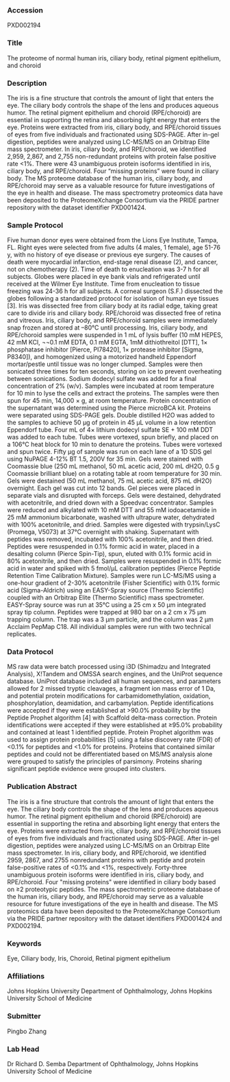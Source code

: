 ### Accession
PXD002194

### Title
The proteome of normal human iris, ciliary body,  retinal pigment epithelium, and choroid

### Description
The iris is a fine structure that controls the amount of light that enters the eye. The ciliary body controls the shape of the lens and produces aqueous humor. The retinal pigment epithelium and choroid (RPE/choroid) are essential in supporting the retina and absorbing light energy that enters the eye. Proteins were extracted from iris, ciliary body, and RPE/choroid tissues of eyes from five individuals and fractionated using SDS-PAGE. After in-gel digestion, peptides were analyzed using LC-MS/MS on an Orbitrap Elite mass spectrometer. In iris, ciliary body, and RPE/choroid, we identified 2,959, 2,867, and 2,755 non-redundant proteins with protein false positive rate <1%. There were 43 unambiguous protein isoforms identified in iris, ciliary body, and RPE/choroid. Four “missing proteins” were found in ciliary body. The MS proteome database of the human iris, ciliary body, and RPE/choroid may serve as a valuable resource for future investigations of the eye in health and disease. The mass spectrometry proteomics data have been deposited to the ProteomeXchange Consortium via the PRIDE partner repository with the dataset identifier PXD001424.

### Sample Protocol
Five human donor eyes were obtained from the Lions Eye Institute, Tampa, FL. Right eyes were selected from five adults (4 males, 1 female), age 51-76 y, with no history of eye disease or previous eye surgery. The causes of death were myocardial infarction, end-stage renal disease (2), and cancer, not on chemotherapy (2). Time of death to enucleation was 3-7 h for all subjects. Globes were placed in eye bank vials and refrigerated until received at the Wilmer Eye Institute. Time from enucleation to tissue freezing was 24-36 h for all subjects. A corneal surgeon (S.F.) dissected the globes following a standardized protocol for isolation of human eye tissues [3]. Iris was dissected free from ciliary body at its radial edge, taking great care to divide iris and ciliary body. RPE/choroid was dissected free of retina and vitreous. Iris, ciliary body, and RPE/choroid samples were immediately snap frozen and stored at –80°C until processing. Iris, ciliary body, and RPE/choroid samples were suspended in 1 mL of lysis buffer (10 mM HEPES, 42 mM KCl, ¬¬0.1 mM EDTA, 0.1 mM EGTA, 1mM dithiothreitol [DTT], 1× phosphatase inhibitor [Pierce, PI78420], 1× protease inhibitor [Sigma, P8340]), and homogenized using a motorized handheld Eppendorf mortar/pestle until tissue was no longer clumped. Samples were then sonicated three times for ten seconds, storing on ice to prevent overheating between sonications. Sodium dodecyl sulfate was added for a final concentration of 2% (w/v). Samples were incubated at room temperature for 10 min to lyse the cells and extract the proteins. The samples were then spun for 45 min, 14,000 × g, at room temperature. Protein concentration of the supernatant was determined using the Pierce microBCA kit.  Proteins were separated using SDS-PAGE gels. Double distilled H2O was added to the samples to achieve 50 μg of protein in 45 μL volume in a low retention Eppendorf tube. Four mL of 4× lithium dodecyl sulfate SE + 100 mM DDT was added to each tube. Tubes were vortexed, spun briefly, and placed on a 106°C heat block for 10 min to denature the proteins. Tubes were vortexed and spun twice. Fifty μg of sample was run on each lane of a 1D SDS gel using NuPAGE 4-12% BT 1.5, 200V for 35 min. Gels were stained with Coomassie blue (250 mL methanol, 50 mL acetic acid, 200 mL dH2O, 0.5 g Coomassie brilliant blue) on a rotating table at room temperature for 30 min. Gels were destained (50 mL methanol, 75 mL acetic acid, 875 mL dH2O) overnight. Each gel was cut into 12 bands. Gel pieces were placed in separate vials and disrupted with forceps. Gels were destained, dehydrated with acetonitrile, and dried down with a Speedvac concentrator. Samples were reduced and alkylated with 10 mM DTT and 55 mM iodoacetamide in 25 mM ammonium bicarbonate, washed with ultrapure water, dehydrated with 100% acetonitrile, and dried. Samples were digested with trypsin/LysC (Promega, V5073) at 37°C overnight with shaking. Supernatant with peptides was removed, incubated with 100% acetonitrile, and then dried. Peptides were resuspended in 0.1% formic acid in water, placed in a desalting column (Pierce Spin-Tip), spun, eluted with 0.1% formic acid in 80% acetonitrile, and then dried. Samples were resuspended in 0.1% formic acid in water and spiked with 5 fmol/μL calibration peptides (Pierce Peptide Retention Time Calibration Mixture).   Samples were run LC-MS/MS using a one-hour gradient of 2-30% acetonitrile (Fisher Scientific) with 0.1% formic acid (Sigma-Aldrich) using an EASY-Spray source (Thermo Scientific) coupled with an Orbitrap Elite (Thermo Scientific) mass spectrometer. EASY-Spray source was run at 35°C using a 25 cm x 50 μm integrated spray tip column. Peptides were trapped at 980 bar on a 2 cm x 75 μm trapping column. The trap was a 3 μm particle, and the column was 2 μm Acclaim PepMap C18. All individual samples were run with two technical replicates.

### Data Protocol
MS raw data were batch processed using i3D (Shimadzu and Integrated Analysis), X!Tandem and OMSSA search engines, and the UniProt sequence database. UniProt database included all human sequences, and parameters allowed for 2 missed tryptic cleavages, a fragment ion mass error of 1 Da, and potential protein modifications for carbamidomethylation, oxidation, phosphorylation, deamidation, and carbamylation. Peptide identifications were accepted if they were established at >90.0% probability by the Peptide Prophet algorithm [4] with Scaffold delta-mass correction. Protein identifications were accepted if they were established at ≥95.0% probability and contained at least 1 identified peptide. Protein Prophet algorithm was used to assign protein probabilities [5] using a false discovery rate (FDR) of <0.1% for peptides and <1.0% for proteins. Proteins that contained similar peptides and could not be differentiated based on MS/MS analysis alone were grouped to satisfy the principles of parsimony. Proteins sharing significant peptide evidence were grouped into clusters.

### Publication Abstract
The iris is a fine structure that controls the amount of light that enters the eye. The ciliary body controls the shape of the lens and produces aqueous humor. The retinal pigment epithelium and choroid (RPE/choroid) are essential in supporting the retina and absorbing light energy that enters the eye. Proteins were extracted from iris, ciliary body, and RPE/choroid tissues of eyes from five individuals and fractionated using SDS-PAGE. After in-gel digestion, peptides were analyzed using LC-MS/MS on an Orbitrap Elite mass spectrometer. In iris, ciliary body, and RPE/choroid, we identified 2959, 2867, and 2755 nonredundant proteins with peptide and protein false-positive rates of &lt;0.1% and &lt;1%, respectively. Forty-three unambiguous protein isoforms were identified in iris, ciliary body, and RPE/choroid. Four "missing proteins" were identified in ciliary body based on &#x2265;2 proteotypic peptides. The mass spectrometric proteome database of the human iris, ciliary body, and RPE/choroid may serve as a valuable resource for future investigations of the eye in health and disease. The MS proteomics data have been deposited to the ProteomeXchange Consortium via the PRIDE partner repository with the dataset identifiers PXD001424 and PXD002194.

### Keywords
Eye, Ciliary body, Iris, Choroid, Retinal pigment epithelium

### Affiliations
Johns Hopkins University
Department of Ophthalmology, Johns Hopkins University School of Medicine

### Submitter
Pingbo Zhang

### Lab Head
Dr Richard D. Semba
Department of Ophthalmology, Johns Hopkins University School of Medicine


